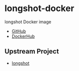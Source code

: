 # longshot-docker

longshot Docker image

* [GitHub](https://github.com/informationsea/longshot-docker)
* [DockerHub](https://hub.docker.com/r/informationsea/longshot)

## Upstream Project

* [longshot](https://github.com/pjedge/longshot)

